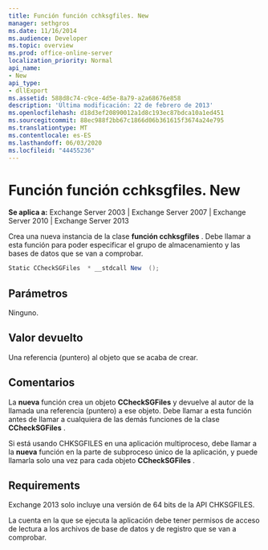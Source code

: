 ```yaml
---
title: Función función cchksgfiles. New
manager: sethgros
ms.date: 11/16/2014
ms.audience: Developer
ms.topic: overview
ms.prod: office-online-server
localization_priority: Normal
api_name:
- New
api_type:
- dllExport
ms.assetid: 588d8c74-c9ce-4d5e-8a79-a2a68676e858
description: 'Última modificación: 22 de febrero de 2013'
ms.openlocfilehash: d18d3ef20890012a1d8c193ec87bdca10a1ed451
ms.sourcegitcommit: 88ec988f2bb67c1866d06b361615f3674a24e795
ms.translationtype: MT
ms.contentlocale: es-ES
ms.lasthandoff: 06/03/2020
ms.locfileid: "44455236"
---
```

# <a name="cchksgfilesnew-function"></a>Función función cchksgfiles. New

**Se aplica a:** Exchange Server 2003 | Exchange Server 2007 | Exchange Server 2010 | Exchange Server 2013
  
Crea una nueva instancia de la clase **función cchksgfiles** . Debe llamar a esta función para poder especificar el grupo de almacenamiento y las bases de datos que se van a comprobar. 
  
```cs
Static CCheckSGFiles  * __stdcall New  ();

```

## <a name="parameters"></a>Parámetros

Ninguno.
  
## <a name="return-value"></a>Valor devuelto

Una referencia (puntero) al objeto que se acaba de crear.
  
## <a name="remarks"></a>Comentarios

La **nueva** función crea un objeto **CCheckSGFiles** y devuelve al autor de la llamada una referencia (puntero) a ese objeto. Debe llamar a esta función antes de llamar a cualquiera de las demás funciones de la clase **CCheckSGFiles** . 
  
Si está usando CHKSGFILES en una aplicación multiproceso, debe llamar a la **nueva** función en la parte de subproceso único de la aplicación, y puede llamarla solo una vez para cada objeto **CCheckSGFiles** . 
  
## <a name="requirements"></a>Requirements

Exchange 2013 solo incluye una versión de 64 bits de la API CHKSGFILES.
  
La cuenta en la que se ejecuta la aplicación debe tener permisos de acceso de lectura a los archivos de base de datos y de registro que se van a comprobar.
  

